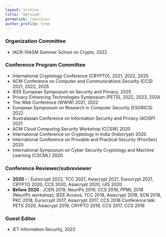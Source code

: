 ```yaml
---
layout: archive
title: "Service"
permalink: /service/
author_profile: true
---
```


<h3> Organization Committee </h3>
  <ul>
   <li>IACR-VIASM Summer School on Crypto, 2022</li>
   </ul>
<h3> Conference Program Committee </h3>
  <ul>
   <li> International Cryptology Conference (CRYPTO), 2021, 2022, 2025 </li>
  <li>ACM Conference on Computer and Communications Security (CCS) 2021, 2022, 2025 </li>
    <li>  IEEE European Symposium on Security and Privacy, 2025 </li>
    <li> Privacy Enhancing Technologies Symposium (PETS), 2022, 2023, 2024 </li>
   <li> The Web Conference (WWW) 2021, 2022</li>
  <li> European Symposium on Research in Computer Security (ESORICS) 2022 </li>
  <li>Australasian Conference on Information Security and Privacy (ACISP) 2021</li>
     <li>  ACM Cloud Computing Security Workshop (CCSW) 2020</li>
     <li> International Conference on Cryptology in India (Indocrypt) 2020</li>
     <li> International Conference on Provable and Practical Security (ProvSec) 2020</li>
     <li>International Symposium on Cyber Security Cryptology and Machine Learning (CSCML) 2020 </li>
</ul>
  
  <h3> Conference Reviewer/subreviewer </h3> 
 <ul>
    <li>  <b> 2020 -  </b>: Eurocrypt 2022, TCC 2021, Asiacrypt 2021, Eurocrypt 2021, CRYPTO 2020, CCS 2020, Asiacrypt 2020, IJIS 2020 </li>
     <li> <b> Before 2020 </b>: JCEN 2019, NeurIPs 2019, CCS 2019, PPML 2018 (NeurIPs workshop), IEEE Access, TCC 2018, Asiacrypt 2018, SCN 2018, PKC 2018, Eurocrypt 2017, Asiacrypt 2017, CCS 2016
Conference talk: PETS 2020, Asiacrypt 2019, CRYPTO 2019, CCS 2017, CCS 2016 </li>
  </ul>

<h3> Guest Editor </h3>
  <ul>
   <li>IET Information Security, 2022</li>
   </ul>
